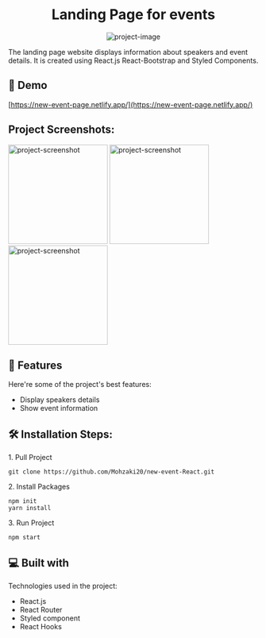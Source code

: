 <h1 align="center" id="title">Landing Page for events</h1>

<p align="center"><img src="https://socialify.git.ci/Mohzaki20/new-event-React/image?language=1&amp;name=1&amp;owner=1&amp;theme=Light" alt="project-image"></p>

<p id="description">The landing page website displays information about speakers and event details. It is created using React.js React-Bootstrap and Styled Components.</p>

<h2>🚀 Demo</h2>

[https://new-event-page.netlify.app/](https://new-event-page.netlify.app/)

<h2>Project Screenshots:</h2>

<img src="https://firebasestorage.googleapis.com/v0/b/fir-eb561.appspot.com/o/FireShot%20Capture%20012%20-%20React%20App%20-%20new-event-page.netlify.app.png?alt=media&amp;token=30e7fb84-f2b8-43b3-8664-5c861080c290" alt="project-screenshot" width="200" height="200/">

<img src="https://firebasestorage.googleapis.com/v0/b/fir-eb561.appspot.com/o/FireShot%20Capture%20013%20-%20React%20App%20-%20new-event-page.netlify.app.png?alt=media&amp;token=f1830e06-fd0f-4b68-b3b2-dd40409678c6" alt="project-screenshot" width="200" height="200/">

<img src="https://firebasestorage.googleapis.com/v0/b/fir-eb561.appspot.com/o/FireShot%20Capture%20014%20-%20React%20App%20-%20new-event-page.netlify.app.png?alt=media&amp;token=d0cc32a9-0359-4bcf-a457-c873da3d07be" alt="project-screenshot" width="200" height="200/">

  
  
<h2>🧐 Features</h2>

Here're some of the project's best features:

*   Display speakers details
*   Show event information

<h2>🛠️ Installation Steps:</h2>

<p>1. Pull Project</p>

```
git clone https://github.com/Mohzaki20/new-event-React.git
```

<p>2. Install Packages</p>

```
npm init
yarn install
```

<p>3. Run Project</p>

```
npm start
```

  
  
<h2>💻 Built with</h2>

Technologies used in the project:

*   React.js
*   React Router
*   Styled component
*   React Hooks

